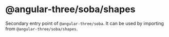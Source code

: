 # @angular-three/soba/shapes

Secondary entry point of `@angular-three/soba`. It can be used by importing from `@angular-three/soba/shapes`.
